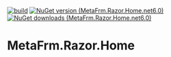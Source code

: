 [![build](https://github.com/MetaFrm/MetaFrm.Razor.Home/actions/workflows/build.yml/badge.svg)](https://github.com/MetaFrm/MetaFrm.Razor.Home/actions/workflows/build.yml)
[![NuGet version (MetaFrm.Razor.Home.net6.0)](https://img.shields.io/nuget/v/MetaFrm.Razor.Home.net6.0)](https://www.nuget.org/packages/MetaFrm.Razor.Home.net6.0/)
[![NuGet downloads (MetaFrm.Razor.Home.net6.0)](https://img.shields.io/nuget/dt/MetaFrm.Razor.Home.net6.0)](https://www.nuget.org/packages/MetaFrm.Razor.Home.net6.0/)

# MetaFrm.Razor.Home